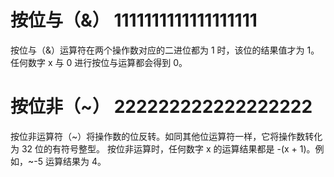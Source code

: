 # 按位与（&）  1111111111111111111
按位与（&）运算符在两个操作数对应的二进位都为 1 时，该位的结果值才为 1。
任何数字 x 与 0 进行按位与运算都会得到 0。

# 按位非（~）  222222222222222222
按位非运算符（~）将操作数的位反转。如同其他位运算符一样，它将操作数转化为 32 位的有符号整型。
按位非运算时，任何数字 x 的运算结果都是 -(x + 1)。例如，~-5 运算结果为 4。